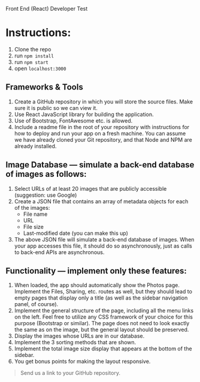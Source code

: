 Front End (React) Developer Test


# Instructions:
1. Clone the repo
2. run `npm install`
3. run `npm start`
4. open `localhost:3000`

## Frameworks & Tools

1. Create a GitHub repository in which you will store the source files. Make sure it is public so we can view it.
2. Use React JavaScript library for building the application.
3. Use of Bootstrap, FontAwesome etc. is allowed.
4. Include a readme file in the root of your repository with instructions for how to deploy and run your app on a fresh machine. You can assume we have already cloned your Git repository, and that Node and NPM are already installed.

## Image Database — simulate a back-end database of images as follows:
1. Select URLs of at least 20 images that are publicly accessible (suggestion: use Google)
2. Create a JSON file that contains an array of metadata objects for each of the images:
    * File name
    * URL
    * File size
    * Last-modified date (you can make this up)
3. The above JSON file will simulate a back-end database of images. When your app accesses this file, it should do so asynchronously, just as calls to back-end APIs are asynchronous.

## Functionality — implement only these features:
1. When loaded, the app should automatically show the Photos page. Implement the Files, Sharing, etc. routes as well, but they should lead to empty pages that display only a title (as well as the sidebar navigation panel, of course).
2. Implement the general structure of the page, including all the menu links on the left.  Feel free to utilize any CSS framework of your choice for this purpose (Bootstrap or similar). The page does not need to look exactly the same as on the image, but the general layout should be preserved.
3. Display the images whose URLs are in our database.
4. Implement the 3 sorting methods that are shown.
5. Implement the total image size display that appears at the bottom of the sidebar.
6. You get bonus points for making the layout responsive.

> Send us a link to your GitHub repository.
